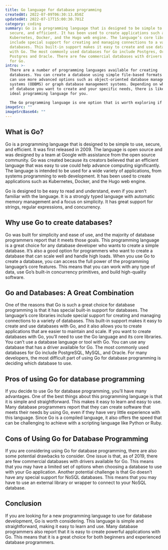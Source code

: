 ```yaml
---
title: Go language for database programming
createdAt: 2022-07-09T06:30:13.850Z
updatedAt: 2022-07-17T15:00:30.701Z
category: coding
summary: Go is a programming language that is designed to be simple to use,
  secure, and efficient. It has been used to create applications such as
  Kubernetes, Docker, and the Hugo web engine. The language’s core libraries
  include special support for creating and managing connections to a variety of
  databases. This built-in support makes it easy to create and use databases
  with Go. The most commonly used databases for Go include Postgres, Oracle,
  Postgres and Oracle. There are few commercial databases with drivers available
  for Go.
intro: >-
  There are a number of programming languages available for creating
  databases. You can create a database using simple file-based formats or you
  can use more advanced options such as object-oriented database management
  systems (ODBMS) or graph database management systems. Depending on what type
  of database you want to create and your specific needs, there is likely an
  ideal programming language for you.

  The Go programming language is one option that is worth exploring if you are looking for a great general-purpose programming language but one with special focus on database programming. Many programmers value Go’s simple syntax, its special built-in support for strings and its powerful built-in concurrency primitives. If you’d like to learn more about this programming language and whether it’s the right option for creating databases, continue reading to discover everything you need to know about Go and databases.
imageSrc: ""
imageSrcBase64: ""
---
```


## What is Go?

Go is a programming language that is designed to be simple to use, secure, and efficient. It was first released in 2009. The language is open source and was designed by a team at Google with assistance from the open source community. Go was created because its creators believed that an efficient language that was easy to use could help advance computing significantly. The language is intended to be used for a wide variety of applications, from systems programming to web development. It has been used to create applications such as Kubernetes, Docker, and the Hugo web engine.

Go is designed to be easy to read and understand, even if you aren’t familiar with the language. It is a strongly typed language with automatic memory management and a focus on simplicity. It has great support for strings, regular expressions, and concurrency.

## Why use Go to create databases?

Go was built for simplicity and ease of use, and the majority of database programmers report that it meets those goals. This programming language is a great choice for any database developer who wants to create a simple database. It’s also a good option for programmers who want to create a database that can scale well and handle high loads. When you use Go to create a database, you can access the full power of the programming language’s core features. This means that you can work with any type of data, use Go’s built-in concurrency primitives, and build high-quality software.

## Go and Databases: A Great Combination

One of the reasons that Go is such a great choice for database programming is that it has special built-in support for databases. The language’s core libraries include special support for creating and managing connections to a variety of databases. This built-in support makes it easy to create and use databases with Go, and it also allows you to create applications that are easier to maintain and scale. If you want to create databases with Go, you’ll need to use the Go language and its core libraries. You can’t use a database language or tool with Go. You can use any database that has a driver available for Go. The most commonly used databases for Go include PostgreSQL, MySQL, and Oracle. For many developers, the most difficult part of using Go for database programming is deciding which database to use.

## Pros of using Go for database programming

If you decide to use Go for database programming, you’ll have many advantages. One of the best things about this programming language is that it is simple and straightforward. This makes it easy to learn and easy to use. Many database programmers report that they can create software that meets their needs by using Go, even if they have very little experience with this language. Since Go is a compiled language, it also offers the speed that can be challenging to achieve with a scripting language like Python or Ruby.

## Cons of Using Go for Database Programming

If you are considering using Go for database programming, there are also some potential drawbacks to consider. One issue is that, as of 2019, there are few commercial databases with drivers available for Go. This means that you may have a limited set of options when choosing a database to use with your Go application. Another potential challenge is that Go doesn’t have any special support for NoSQL databases. This means that you may have to use an external library or wrapper to connect to your NoSQL database.

## Conclusion

If you are looking for a new programming language to use for database development, Go is worth considering. This language is simple and straightforward, making it easy to learn and use. Many database programmers also report that it is easy to create powerful applications with Go. This means that it is a great choice for both beginners and experienced database programmers.
